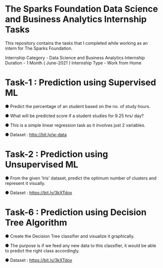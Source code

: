 # The Sparks Foundation Data Science and Business Analytics Internship Tasks

This repository contains the tasks that I completed while working as an intern for The Sparks Foundation.

Internship Category - Data Science and Business Analytics
Internship Duration - 1 Month ( June-2021 )
Internship Type - Work from Home

# Task-1 : Prediction using Supervised ML 
● Predict the percentage of an student based on the no. of study hours.

● What will be predicted score if a student studies for 9.25 hrs/ day?

● This is a simple linear regression task as it involves just 2 variables.

● Dataset : http://bit.ly/w-data


# Task-2 : Prediction using Unsupervised ML
● From the given ‘Iris’ dataset, predict the optimum number of clusters and represent it visually.

● Dataset : https://bit.ly/3kXTdox

# Task-6 : Prediction using Decision Tree Algorithm
● Create the Decision Tree classifier and visualize it graphically.

● The purpose is if we feed any new data to this classifier, it would be able to predict the right class accordingly.

● Dataset : https://bit.ly/3kXTdox

